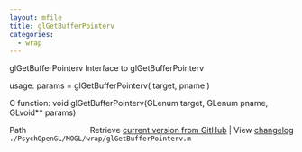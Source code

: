 ```yaml
---
layout: mfile
title: glGetBufferPointerv
categories:
  - wrap
---
```


glGetBufferPointerv  Interface to glGetBufferPointerv

usage:  params = glGetBufferPointerv\( target, pname \)

C function:  void glGetBufferPointerv\(GLenum target, GLenum pname, GLvoid\*\* params\)


<div class="code_header" style="text-align:right;">
  <span style="float:left;">Path&nbsp;&nbsp;</span> <span class="counter">Retrieve <a href=
  "https://raw.github.com/Psychtoolbox-3/Psychtoolbox-3/beta/./PsychOpenGL/MOGL/wrap/glGetBufferPointerv.m">current version from GitHub</a> | View <a href=
  "https://github.com/Psychtoolbox-3/Psychtoolbox-3/commits/beta/./PsychOpenGL/MOGL/wrap/glGetBufferPointerv.m">changelog</a></span>
</div>
<div class="code">
  <code>./PsychOpenGL/MOGL/wrap/glGetBufferPointerv.m</code>
</div>
